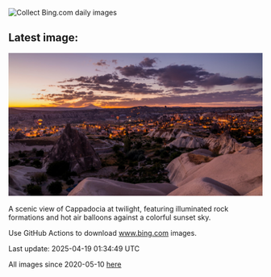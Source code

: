 ![Collect Bing.com daily images](https://github.com/counter2015/bing-daily-images/workflows/Collect%20Bing.com%20daily%20images/badge.svg)
## Latest image:
![](images/GoremeTurkey.jpg)

A scenic view of Cappadocia at twilight, featuring illuminated rock formations and hot air balloons against a colorful sunset sky.

Use GitHub Actions to download www.bing.com images.

Last update: 2025-04-19 01:34:49 UTC

All images since 2020-05-10 [here](https://github.com/counter2015/bing-daily-images/tree/master/images)
